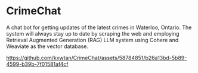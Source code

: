 # CrimeChat
A chat bot for getting updates of the latest crimes in Waterloo, Ontario. The system will always stay up to date by scraping the web and employing Retrieval Augmented Generation (RAG) LLM system using Cohere and Weaviate as the vector database. 

https://github.com/kxwtan/CrimeChat/assets/58784851/b26a13bd-5b89-4599-b39b-7f01581af4cf

